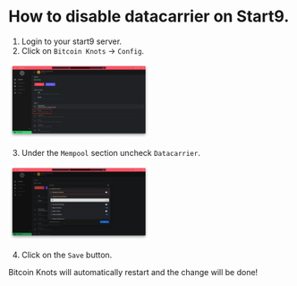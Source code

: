 How to disable datacarrier on Start9.
===

1. Login to your start9 server.
2. Click on `Bitcoin Knots` -> `Config`.

<img src="../pictures/1-start9.png" width="50%" height="50%" />

3. Under the `Mempool` section uncheck `Datacarrier`.

<img src="../pictures/2-start9.png" width="50%" height="50%" />

4. Click on the `Save` button.

Bitcoin Knots will automatically restart and the change will be done!